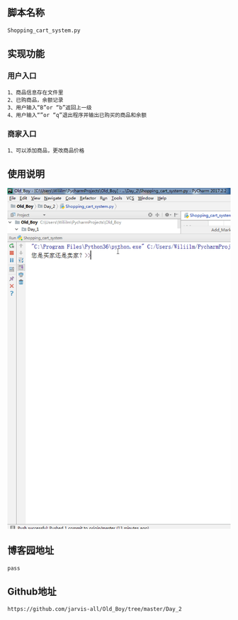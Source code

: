 ## 脚本名称
    Shopping_cart_system.py
## 实现功能
### 用户入口
    1、商品信息存在文件里
    2、已购商品，余额记录
    3、用户输入“B”or “b”返回上一级
    4、用户输入“”or “q”退出程序并输出已购买的商品和余额
### 商家入口
    1、可以添加商品，更改商品价格
    
## 使用说明
![image](../Day_2/image/使用说明.gif)
## 博客园地址
    pass
## Github地址
    https://github.com/jarvis-all/Old_Boy/tree/master/Day_2